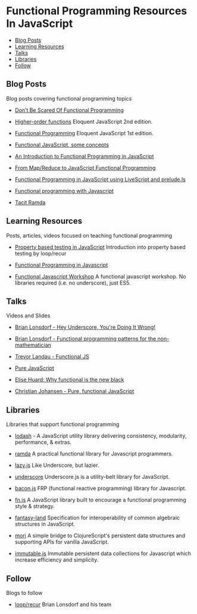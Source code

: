 # Functional Programming Resources In JavaScript

* [Blog Posts](#blog-posts)
* [Learning Resources](#learning-resources)
* [Talks](#talks)
* [Libraries](#libraries)
* [Follow](#follow)

## Blog Posts
Blog posts covering functional programming topics

* [Don’t Be Scared Of Functional Programming](http://www.smashingmagazine.com/2014/07/02/dont-be-scared-of-functional-programming/)

* [Higher-order functions](http://eloquentjavascript.net/05_higher_order.html) Eloquent JavaScript 2nd edition.

* [Functional Programming](http://eloquentjavascript.net/1st_edition/chapter6.html) Eloquent JavaScript 1st edition.

* [Functional JavaScript, some concepts](http://dreyacosta.com/functional-javascript/)

* [An Introduction to Functional Programming in JavaScript](https://bjpelc.wordpress.com/2015/02/06/an-introduction-to-functional-programming-in-javascript/)

* [From Map/Reduce to JavaScript Functional Programming](https://hacks.mozilla.org/2015/01/from-mapreduce-to-javascript-functional-programming/) 

* [Functional Programming in JavaScript using LiveScript and prelude.ls](http://livescript.net/blog/functional-programming-in-javascript-using-livescript-and-prelude-ls.html) 

* [Functional programming with Javascript](http://stephen-young.me.uk/2013/01/20/functional-programming-with-javascript.html)

* [Tacit Ramda](https://medium.com/@bobiblazeski/tacit-ramda-c914775ff4b1)

## Learning Resources
Posts, articles, videos focused on teaching functional programming

* [Property based testing in JavaScript](http://www.looprecur.com/blog/property-based-testing-in-javascript/)  Introduction into property based testing by loop/recur

* [Functional Programming in Javascript](http://jhusain.github.io/learnrx/)

* [Functional Javascript Workshop](https://github.com/timoxley/functional-javascript-workshop) A functional javascript workshop. No libraries required (i.e. no underscore), just ES5.

## Talks
Videos and Slides

* [Brian Lonsdorf - Hey Underscore, You're Doing It Wrong!](https://www.youtube.com/watch?v=m3svKOdZijA)

* [Brian Lonsdorf - Functional programming patterns for the non-mathematician](https://www.youtube.com/watch?v=AvgwKjTPMmM)

* [Trevor Landau - Functional JS](https://www.youtube.com/watch?v=XXZA6b8y8kM)

* [Pure JavaScript](https://vimeo.com/49384334)

* [Elise Huard: Why functional is the new black](https://www.youtube.com/watch?v=XXZA6b8y8kM)

* [Christian Johansen - Pure, functional JavaScript](https://vimeo.com/43382919)

## Libraries
Libraries that support functional programming

* [lodash](https://lodash.com/) - A JavaScript utility library delivering consistency, modularity, performance, & extras.

* [ramda](https://github.com/ramda/ramda) A practical functional library for Javascript programmers.

* [lazy.js](https://github.com/dtao/lazy.js) Like Underscore, but lazier.

* [underscore](jashkenas/underscore) Underscore.js is a utility-belt library for JavaScript.

* [bacon.js](https://github.com/baconjs/bacon.js/) FRP (functional reactive programming) library for Javascript.

* [fn.js](https://github.com/eliperelman/fn.js) A JavaScript library built to encourage a functional programming style & strategy.

* [fantasy-land](https://github.com/fantasyland/fantasy-land) Specification for interoperability of common algebraic structures in JavaScript.

* [mori](https://github.com/swannodette/mori) A simple bridge to ClojureScript's persistent data structures and supporting APIs for vanilla JavaScript.

* [immutable.js](https://github.com/facebook/immutable-js) Immutable persistent data collections for Javascript which increase efficiency and simplicity.

## Follow
Blogs to follow

* [loop/recur](http://www.looprecur.com/) Brian Lonsdorf and his team



